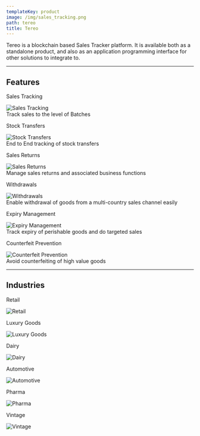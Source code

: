 ```yaml
---
templateKey: product
image: /img/sales_tracking.png
path: tereo
title: Tereo
---
```


Tereo is a blockchain based Sales Tracker platform. It is available both as a standalone product, and also as an application programming interface for other solutions to integrate to.

<hr class="line w-full" />

<h2 class="text-center pb-4 text-md">Features</h2>

<div class="flex flex-wrap xl:flex-wrap justify-center text-center">
    <div class="flex-col max-w-xs pb-2 px-4">
        <p class="text-center text-md text-fl-primary-alternate pb-2">
                Sales Tracking
        </p>
        <img class="w-24" src="/img/sales_tracking.png" alt="Sales Tracking"/> 
        <div class="ml-4 flex-grow text-md leading-normal tracking-normal">
                Track sales to the level of Batches
        </div>
    </div>
    <div class="flex-col max-w-xs pb-2 px-4">
        <p class="text-center text-md text-fl-primary-alternate pb-2">
                Stock Transfers
        </p>
        <img class="w-24" src="/img/stock_transfers.png" alt="Stock Transfers"/> 
        <div class="ml-4 flex-grow text-md leading-normal tracking-normal">
                End to End tracking of stock transfers
        </div>
    </div>
    <div class="flex-col max-w-xs pb-2 px-4">
        <p class="text-center text-md text-fl-primary-alternate pb-2">
                Sales Returns
        </p>
        <img class="w-24" src="/img/sales_returns.png" alt="Sales Returns"/> 
        <div class="ml-4 flex-grow text-md leading-normal tracking-normal">
                Manage sales returns and associated business functions
        </div>
    </div>
    <div class="flex-col max-w-xs pb-2 px-4">
        <p class="text-center text-md text-fl-primary-alternate pb-2">
                Withdrawals
        </p>
        <img class="w-24" src="/img/withdrawals.png" alt="Withdrawals"/> 
        <div class="ml-4 flex-grow text-md leading-normal tracking-normal">
                Enable withdrawal of goods from a multi-country sales channel easily
        </div>
    </div>
    <div class="flex-col max-w-xs pb-2">
        <p class="text-center text-md whitespace-no-wrap text-fl-primary-alternate pb-2">
                Expiry Management
        </p>
        <img class="w-24" src="/img/expiry_mgmt.png" alt="Expiry Management"/> 
        <div class="ml-4 flex-grow text-md leading-normal tracking-normal">
                Track expiry of perishable goods and do targeted sales
        </div>
    </div>
    <div class="flex-col max-w-xs pb-2">
        <p class="whitespace-no-wrap text-center text-md text-fl-primary-alternate pb-2">
                Counterfeit Prevention
        </p>
        <img class="w-24" src="/img/counterfiet.png" alt="Counterfeit Prevention"/> 
        <div class="ml-4 flex-grow text-md leading-normal tracking-normal">
                Avoid counterfeiting of high value goods
        </div>
    </div>
</div>
<hr class="line w-full" />
<h2 class="text-center pb-4 text-md">Industries</h2>

<div class="flex flex-wrap xl:flex-no-wrap justify-around text-center">
    <div class="flex-col max-w-xs pb-2 px-4">
        <p class="text-center text-md text-fl-primary-alternate pb-2">
                Retail
        </p>
        <img class="w-24" src="/img/retail.png" alt="Retail"/> 
    </div>
    <div class="flex-col max-w-xs pb-2 px-4">
        <p class="text-center text-md text-fl-primary-alternate pb-2">
                Luxury Goods
        </p>
        <img class="w-24" src="/img/luxury.png" alt="Luxury Goods"/> 
    </div>
    <div class="flex-col max-w-xs pb-2 px-4">
        <p class="text-center text-md text-fl-primary-alternate pb-2">
                Dairy
        </p>
        <img class="w-24" src="/img/dairy.png" alt="Dairy"/> 
    </div>
    <div class="flex-col max-w-xs pb-2 px-4">
        <p class="text-center text-md text-fl-primary-alternate pb-2">
                Automotive
        </p>
        <img class="w-24" src="/img/automotive.png" alt="Automotive"/> 
    </div>
    <div class="flex-col max-w-xs pb-2 px-4">
        <p class="text-center text-md text-fl-primary-alternate pb-2">
                Pharma
        </p>
        <img class="w-24" src="/img/pharma.png" alt="Pharma"/> 
    </div>
    <div class="flex-col max-w-xs pb-2 px-4">
        <p class="text-center text-md text-fl-primary-alternate pb-2">
                Vintage
        </p>
        <img class="w-24" src="/img/vintage.png" alt="Vintage"/> 
    </div>
</div>
